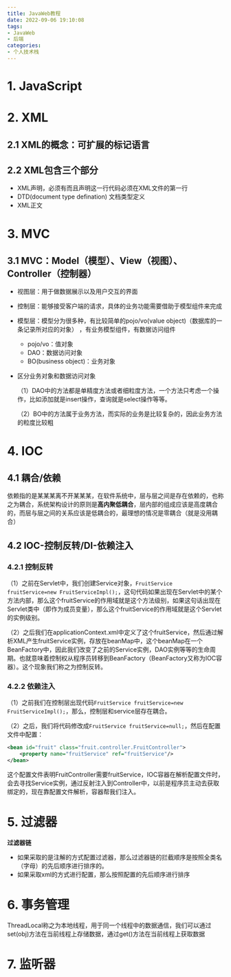 ```yaml
---
title: JavaWeb教程
date: 2022-09-06 19:10:08
tags:
- JavaWeb
- 后端
categories:
- 个人技术栈
---
```


# 1. JavaScript

# 2. XML

## 2.1 XML的概念：可扩展的标记语言

## 2.2 XML包含三个部分

- XML声明，必须有而且声明这一行代码必须在XML文件的第一行
- DTD(document type defination) 文档类型定义
- XML正文

# 3. MVC

## 3.1 MVC：Model（模型）、View（视图）、Controller（控制器）

- 视图层：用于做数据展示以及用户交互的界面

- 控制层：能够接受客户端的请求，具体的业务功能需要借助于模型组件来完成

- 模型层：模型分为很多种，有比较简单的pojo/vo(value object)（数据库的一条记录所对应的对象） ，有业务模型组件，有数据访问组件

  - pojo/vo：值对象
  - DAO：数据访问对象
  - BO(business object)：业务对象

- 区分业务对象和数据访问对象

  （1）DAO中的方法都是单精度方法或者细粒度方法，一个方法只考虑一个操作，比如添加就是insert操作，查询就是select操作等等。

  （2）BO中的方法属于业务方法，而实际的业务是比较复杂的，因此业务方法的粒度比较粗
  
  <!--more-->

# 4. IOC

## 4.1 耦合/依赖

依赖指的是某某某离不开某某某，在软件系统中，层与层之间是存在依赖的，也称之为耦合，系统架构设计的原则是**高内聚低耦合**，层内部的组成应该是高度耦合的，而层与层之间的关系应该是低耦合的，最理想的情况是零耦合（就是没用耦合）

## 4.2 IOC-控制反转/DI-依赖注入

### 4.2.1 控制反转

（1）之前在Servlet中，我们创建Service对象，`FruitService fruitService=new FruitServiceImpl();`，这句代码如果出现在Servlet中的某个方法内部，那么这个fruitService的作用域就是这个方法级别，如果这句话出现在Servlet类中（即作为成员变量），那么这个fruitService的作用域就是这个Servlet的实例级别。

（2）之后我们在applicationContext.xml中定义了这个fruitService，然后通过解析XML产生fruitService实例，存放在beanMap中，这个beanMap在一个BeanFactory中，因此我们改变了之前的Service实例，DAO实例等等的生命周期。也就意味着控制权从程序员转移到BeanFactory（BeanFactory又称为IOC容器）。这个现象我们称之为控制反转。

### 4.2.2 依赖注入

（1）之前我们在控制层出现代码`FruitService fruitService=new FruitServiceImpl();`，那么，控制层和service层存在耦合。

（2）之后，我们将代码修改成`FruitService fruitService=null;`，然后在配置文件中配置：

```Xml
<bean id="fruit" class="fruit.controller.FruitController">
    <property name="fruitService" ref="fruitService"/>
</bean>
```

这个配置文件表明FruitController需要fruitService，IOC容器在解析配置文件时，会去寻找Service实例，通过反射注入到Controller中，以前是程序员主动去获取绑定的，现在靠配置文件解析，容器帮我们注入。

# 5. 过滤器

**过滤器链**

- 如果采取的是注解的方式配置过滤器，那么过滤器链的拦截顺序是按照全类名（字母）的先后顺序进行排序的。
- 如果采取xml的方式进行配置，那么按照配置的先后顺序进行排序

# 6. 事务管理

ThreadLocal称之为本地线程，用于同一个线程中的数据通信，我们可以通过set(obj)方法在当前线程上存储数据，通过get()方法在当前线程上获取数据

# 7. 监听器

